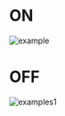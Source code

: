 # ON
![example](https://user-images.githubusercontent.com/101283423/164427608-036f572b-88f9-4a6d-bb60-1c0abffe332c.png)

# OFF
![examples1](https://user-images.githubusercontent.com/101283423/164427670-362a04d8-5762-4ebe-9789-7b8144413052.png)




